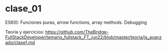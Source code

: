 # clase_01
ES6(I): Funciones puras, arrow functions, array methods. Debugging

Teoría y ejercicios: https://github.com/TheBridge-FullStackDeveloper/temario_fullstack_FT_jun22/blob/master/teoria/js_avanzado/clase1.md